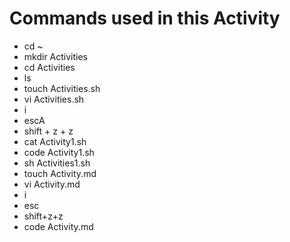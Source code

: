 # Commands used in this Activity
- cd ~
- mkdir Activities
- cd Activities
- ls
- touch Activities.sh
- vi Activities.sh
- i
- escA
- shift + z + z
- cat Activity1.sh
- code Activity1.sh
- sh Activities1.sh
- touch Activity.md
- vi Activity.md
- i
- esc
- shift+z+z
- code Activity.md